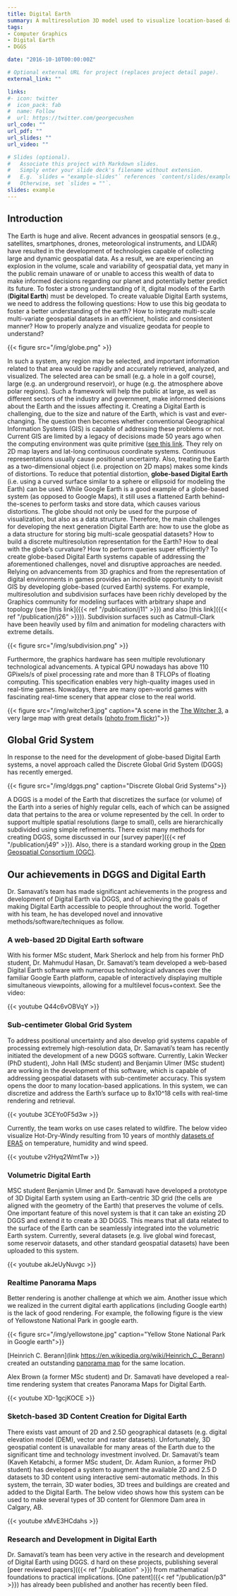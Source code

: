 ```yaml
---
title: Digital Earth
summary: A multiresolution 3D model used to visualize location-based data.
tags:
- Computer Graphics
- Digital Earth
- DGGS

date: "2016-10-10T00:00:00Z"

# Optional external URL for project (replaces project detail page).
external_link: ""

links:
#- icon: twitter
#  icon_pack: fab
#  name: Follow
#  url: https://twitter.com/georgecushen
url_code: ""
url_pdf: ""
url_slides: ""
url_video: ""

# Slides (optional).
#   Associate this project with Markdown slides.
#   Simply enter your slide deck's filename without extension.
#   E.g. `slides = "example-slides"` references `content/slides/example-slides.md`.
#   Otherwise, set `slides = ""`.
slides: example
---
```

## **Introduction**
The Earth is huge and alive. Recent advances in geospatial sensors (e.g., satellites, smartphones, drones, meteorological instruments, and LIDAR) have resulted in the development of technologies capable of collecting large and dynamic geospatial data. As a result, we are experiencing an explosion in the volume, scale and variability of geospatial data, yet many in the public remain unaware of or unable to access this wealth of data to make informed decisions regarding our planet and potentially better predict its future.  To foster a strong understanding of it, digital models of the Earth (**Digital Earth**) must be developed. To create valuable Digital Earth systems, we need to address the following questions: How to use this big geodata to foster a better understanding of the earth? How to integrate multi-scale multi-variate geospatial datasets in an efficient, holistic and consistent manner?  How to properly analyze and visualize geodata for people to understand?  

{{< figure src="/img/globe.png" >}}

In such a system, any region may be selected, and important information related to that area would be rapidly and accurately retrieved, analyzed, and visualized. The selected area can be small (e.g. a hole in a golf course), large (e.g. an underground reservoir), or huge (e.g. the atmosphere above polar regions). Such a framework will help the public at large, as well as different sectors of the industry and government, make informed decisions about the Earth and the issues affecting it. Creating a Digital Earth is challenging, due to the size and nature of the Earth, which is vast and ever-changing.  The question then becomes whether conventional Geographical Information Systems (GIS) is capable of addressing these problems or not. Current GIS are limited by a legacy of decisions made 50 years ago when the computing environment was quite primitive ([see this link](https://www.tandfonline.com/doi/full/10.1080/19475683.2018.1424737). They rely on 2D map layers and lat-long continuous coordinate systems. Continuous representations usually cause positional uncertainty. Also, treating the Earth as a two-dimensional object (i.e. projection on 2D maps) makes some kinds of distortions.  To reduce that potential distortion, **globe-based Digital Earth** (i.e. using a curved surface similar to a sphere or ellipsoid for modeling the Earth) can be used. While Google Earth is a good example of a globe-based system (as opposed to Google Maps), it still uses a flattened Earth behind-the-scenes to perform tasks and store data, which causes various distortions. The globe should not only be used for the purpose of visualization, but also as a data structure. Therefore, the main challenges for developing the next generation Digital Earth are: how to use the globe as a data structure for storing big multi-scale geospatial datasets? How to build a discrete multiresolution representation for the Earth? How to deal with the globe’s curvature? How to perform queries super efficiently? To create globe-based Digital Earth systems capable of addressing the aforementioned challenges, novel and disruptive approaches are needed.  Relying on advancements from 3D graphics and from the representation of digital environments in games provides an incredible opportunity to revisit GIS by developing globe-based (curved Earth) systems. For example, multiresolution and subdivision surfaces have been richly developed by the Graphics community for modeling surfaces with arbitrary shape and topology (see [this link]({{< ref "/publication/j11" >}}) and also [this link]({{< ref "/publication/j26" >}})).  Subdivision surfaces such as Catmull-Clark have been heavily used by film and animation for modeling characters with extreme details.

{{< figure src="/img/subdivision.png" >}}

Furthermore, the graphics hardware has seen multiple revolutionary technological advancements. A typical GPU nowadays has above 110 GPixels/s of pixel processing rate and more than 8 TFLOPs of floating computing. This specification enables very high-quality images used in real-time games. Nowadays, there are many open-world games with fascinating real-time scenery that appear close to the real world. 

{{< figure src="/img/witcher3.jpg" caption="A scene in the [The Witcher 3](https://thewitcher.com/en/witcher3), a very large map with great details ([photo from flickr](https://www.flickr.com/photos/stefans02/29767732126))">}}

## **Global Grid System**
In response to the need for the development of globe-based Digital Earth systems, a novel approach called the Discrete Global Grid System (DGGS) has recently emerged.

{{< figure src="/img/dggs.png" caption="Discrete Global Grid Systems">}}

A DGGS is a model of the Earth that discretizes the surface (or volume) of the Earth into a series of highly regular cells, each of which can be assigned data that pertains to the area or volume represented by the cell. In order to support multiple spatial resolutions (large to small), cells are hierarchically subdivided using simple refinements. There exist many methods for creating DGGS, some discussed in our [survey paper]({{< ref "/publication/j49" >}}).  Also, there is a standard working group in the [Open Geospatial Consortium (OGC)](https://www.opengeospatial.org/).

## **Our achievements in DGGS and Digital Earth**
Dr. Samavati’s team has made significant achievements in the progress and development of Digital Earth via DGGS, and of achieving the goals of making Digital Earth accessible to people throughout the world.  Together with his team, he has developed novel and innovative methods/software/techniques as follow.

### **A web-based 2D Digital Earth software**
With his former MSc student, Mark Sherlock and help from his former PhD student, Dr.  Mahmudul Hasan, Dr. Samavati’s team developed a web-based Digital Earth software with numerous technological advances over the familiar Google Earth platform, capable of interactively displaying multiple simultaneous viewpoints, allowing for a multilevel focus+context. See the video:

{{< youtube Q44c6vOBVqY >}}

### **Sub-centimeter Global Grid System**
To address positional uncertainty and also develop grid systems capable of processing extremely high-resolution data, Dr. Samavati’s team has recently initiated the development of a new DGGS software. Currently, Lakin Wecker (PhD student), John Hall (MSc student) and Benjamin Ulmer (MSc student) are working in the development of this software, which is capable of addressing geospatial datasets with sub-centimeter accuracy. This system opens the door to many location-based applications. In this system, we can discretize and address the Earth’s surface up to  8x10^18 cells with real-time rendering and retrieval. 

{{< youtube 3CEYo0F5d3w >}}

Currently, the team works on use cases related to wildfire. The below video visualize Hot-Dry-Windy resulting from 10 years of monthly [datasets of ERA5](https://www.ecmwf.int/en/forecasts/datasets/reanalysis-datasets/era5) on temperature, humidity and wind speed.

{{< youtube v2Hyq2WmtTw >}}

### **Volumetric Digital Earth**
MSC student Benjamin Ulmer and Dr. Samavati have developed a prototype of 3D Digital Earth system using an Earth-centric 3D grid (the cells are aligned with the geometry of the Earth) that preserves the volume of cells. One important feature of this novel system is that it can take an existing 2D DGGS and extend it to create a 3D DGGS. This means that all data related to the surface of the Earth can be seamlessly integrated into the volumetric Earth system. Currently, several datasets (e.g. live global wind forecast, some reservoir datasets, and other standard geospatial datasets) have been uploaded to this system. 

{{< youtube akJeUyNuvgc >}}

### **Realtime Panorama Maps**
Better rendering is another challenge at which we aim. Another issue which we realized in the current digital earth applications (including Google earth) is the lack of good rendering. For example, the following figure is the view of Yellowstone National Park in google earth. 

{{< figure src="/img/yellowstone.jpg" caption="Yellow Stone National Park in Google earth">}}

[Heinrich C. Berann](link https://en.wikipedia.org/wiki/Heinrich_C._Berann) created an outstanding [panorama map](https://upload.wikimedia.org/wikipedia/commons/0/0a/Heinrich_Berann_NPS_Panorama_of_Yellowstone_without_labels.jpg) for the same location. 

Alex Brown (a former MSc student) and Dr. Samavati have developed a real-time rendering system that creates Panorama Maps for Digital Earth. 

{{< youtube XD-1gcjKOCE >}}

### **Sketch-based 3D Content Creation for Digital Earth**
There exists vast amount of 2D and 2.5D geographical datasets (e.g. digital elevation model (DEM), vector and raster datasets). Unfortunately, 3D geospatial content is unavailable for many areas of the Earth due to the significant time and technology investment involved. Dr. Samavati’s team (Kaveh Ketabchi, a former MSc student, Dr. Adam Runion, a former PhD student) has developed a system to augment the available 2D and 2.5 D datasets to 3D content using interactive semi-automatic methods.  In this system, the terrain, 3D water bodies, 3D trees and buildings are created and added to the Digital Earth. The below video shows how this system can be used to make several types of 3D content for Glenmore Dam area in Calgary, AB.

{{< youtube xMvE3HCdahs >}}

### **Research and Development in Digital Earth**
Dr. Samavati’s team has been very active in the research and development of Digital Earth using DGGS. d hard on these projects, publishing several [peer reviewed papers]({{< ref "/publication" >}}) from mathematical foundations to practical implications. [One patent]({{< ref "/publication/p3" >}}) has already been published and another has recently been filed. 

 

